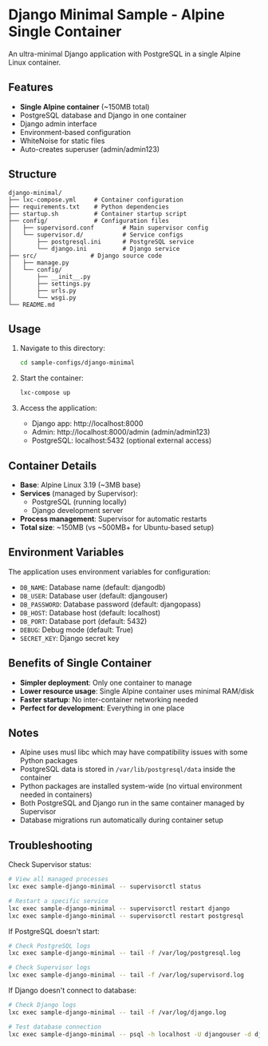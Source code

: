 # Django Minimal Sample - Alpine Single Container

An ultra-minimal Django application with PostgreSQL in a single Alpine Linux container.

## Features

- **Single Alpine container** (~150MB total)
- PostgreSQL database and Django in one container
- Django admin interface
- Environment-based configuration
- WhiteNoise for static files
- Auto-creates superuser (admin/admin123)

## Structure

```
django-minimal/
├── lxc-compose.yml     # Container configuration
├── requirements.txt    # Python dependencies
├── startup.sh          # Container startup script
├── config/             # Configuration files
│   ├── supervisord.conf        # Main supervisor config
│   └── supervisor.d/           # Service configs
│       ├── postgresql.ini      # PostgreSQL service
│       └── django.ini          # Django service
├── src/               # Django source code
│   ├── manage.py
│   └── config/
│       ├── __init__.py
│       ├── settings.py
│       ├── urls.py
│       └── wsgi.py
└── README.md
```

## Usage

1. Navigate to this directory:
   ```bash
   cd sample-configs/django-minimal
   ```

2. Start the container:
   ```bash
   lxc-compose up
   ```

3. Access the application:
   - Django app: http://localhost:8000
   - Admin: http://localhost:8000/admin (admin/admin123)
   - PostgreSQL: localhost:5432 (optional external access)

## Container Details

- **Base**: Alpine Linux 3.19 (~3MB base)
- **Services** (managed by Supervisor):
  - PostgreSQL (running locally)
  - Django development server
- **Process management**: Supervisor for automatic restarts
- **Total size**: ~150MB (vs ~500MB+ for Ubuntu-based setup)

## Environment Variables

The application uses environment variables for configuration:
- `DB_NAME`: Database name (default: djangodb)
- `DB_USER`: Database user (default: djangouser)
- `DB_PASSWORD`: Database password (default: djangopass)
- `DB_HOST`: Database host (default: localhost)
- `DB_PORT`: Database port (default: 5432)
- `DEBUG`: Debug mode (default: True)
- `SECRET_KEY`: Django secret key

## Benefits of Single Container

- **Simpler deployment**: Only one container to manage
- **Lower resource usage**: Single Alpine container uses minimal RAM/disk
- **Faster startup**: No inter-container networking needed
- **Perfect for development**: Everything in one place

## Notes

- Alpine uses musl libc which may have compatibility issues with some Python packages
- PostgreSQL data is stored in `/var/lib/postgresql/data` inside the container
- Python packages are installed system-wide (no virtual environment needed in containers)
- Both PostgreSQL and Django run in the same container managed by Supervisor
- Database migrations run automatically during container setup

## Troubleshooting

Check Supervisor status:
```bash
# View all managed processes
lxc exec sample-django-minimal -- supervisorctl status

# Restart a specific service
lxc exec sample-django-minimal -- supervisorctl restart django
lxc exec sample-django-minimal -- supervisorctl restart postgresql
```

If PostgreSQL doesn't start:
```bash
# Check PostgreSQL logs
lxc exec sample-django-minimal -- tail -f /var/log/postgresql.log

# Check Supervisor logs
lxc exec sample-django-minimal -- tail -f /var/log/supervisord.log
```

If Django doesn't connect to database:
```bash
# Check Django logs
lxc exec sample-django-minimal -- tail -f /var/log/django.log

# Test database connection
lxc exec sample-django-minimal -- psql -h localhost -U djangouser -d djangodb -c '\l'
```